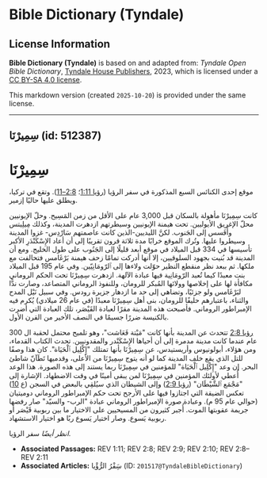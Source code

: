 # Bible Dictionary (Tyndale)

## License Information

**Bible Dictionary (Tyndale)** is based on and adapted from: _Tyndale Open Bible Dictionary_, [Tyndale House Publishers](https://tyndaleopenresources.com/), 2023, which is licensed under a [CC BY-SA 4.0 license](https://creativecommons.org/licenses/by-sa/4.0/legalcode.en).

This markdown version (created `2025-10-20`) is provided under the same license.



--------------------------------

## سِمِيرْنَا (id: 512387)

سِمِيرْنَا
==========

موقع إحدى الكنائس السبع المذكورة في سفر الرؤيا ([رؤيا 1:11](https://ref.ly/Rev1:11)؛ [2:8–11](https://ref.ly/Rev2:8-Rev2:11)). وتقع في تركيا، ويطلق عليها حاليًا إزمير. 

كانت سِمِيرْنَا مأهولة بالسكان قبل 3,000 عام على الأقل من زمن المَسِيح. وحلّ الإيونيين محلّ الإغريق الأيوليين. تحت هيمنة الإيونيين وسيطرتهم ازدهرت المدينة، وكذلك مِيلِيتس وأَفَسس إلى الجَنوب. لكنَّ الليديين\-الذين كانت عاصمتهم سَارْدِس\- غزوا المدينة وسيطروا عليها. وتُرك الموقع خرابًا مدة ثلاثة قرون تقريبًا إلى أن أعاد الإِسْكَنْدَرِ الأكبر تأسيسها في 334 قبل الميلاد في موقع أبعد قليلًا إلى الجَنُوب على طول الخليج. ومع أن المدينة قد بُنيت بجهود السلوقيين، إلا أنها أدركت تمامًا زحف هيمنة بَرْغَامس فتحالفت مع ملكها. ثم ببعد نظر منقطع النظير حوّلت ولاءها إلى ٱلرّومَانِيّين. وفي عام 195 قبل الميلاد بنت معبدًا كيما تُعبد الرّومَانِية فيها عبادة الآلهة. ازدهرت سِمِيرْنَا تحت الحكم الروماني مكافأة لها على إخلاصها وولائها المُبكر للرومان، وللنفوذ الروماني المتصاعد، وصارت ندًّا لبَرْغَامس ولو جزئيًا، وتضاهي إلى حد ما ازدهار جزيرة رودس. وفي سبيل نَيْل المدح والثناء، باعتبارهم حليفًا للرومان، بنى أهل سِمِيرْنَا معبدًا (في عام 26 ميلادي) يُكرم فيه الإمبراطور الروماني. فأصبحت هذه المدينة مقرًا لعبادة القَيْصَر، تلك العبادة التي أضرت بالكنيسة ضررًا جسيمًا في النصف الأخير من القرن الأول.

[رؤيا 2:8](https://ref.ly/Rev2:8) تتحدث عن المدينة بأنها كانت "مَيْتة فَعَاشت"، وهو تلميح محتمل لحقبة ال 300 عام عندما كانت مدينة مدمرة إلى أن أحياها الإِسْكَنْدر والمقدونيين. تحدث الكتاب القدماء، ومن هؤلاء، أبولونيوس وأريستيدس، عن سِمِيرْنَا بأنها تمتلك "إِكْلِيل ٱلْحَيَاة". كان هذا وصفًا للتل الذي يقع خلف المدينة كما لو أنه يتوج سِمِيرْنَا من الأعلى، وقدميها تَطَآنّ شاطئ البحر. إن وعد "إِكْلِيل ٱلْحَيَاة" للمؤمنين في سِمِيرْنَا ربما يستند إلى هذه الصورة. هذا الوعد أُعطي لأولئك المؤمنين في سِمِيرْنَا لمن يبقى أمينًا في وقت الاضطهاد. الإشارة إلى "مَجْمَع ٱلشَّيْطَان" ([رؤيا 2:9](https://ref.ly/Rev2:9)) وإلى الشيطان الذي سيُلقِي بالبعض في السجن (ع [10](https://ref.ly/Rev2:10)) تعكس الضيقة التي اجتازوا فيها على الأرجح تحت حكم الإمبراطور الروماني دوميتيان (حوالي عام 95 م). وعبادة صورة الإمبراطور الروماني عبادة "الرب\- والسيّد" صار رفضها جريمة عقوبتها الموت. أُجبر كثيرون من المسيحيين على الاختيار ما بين ربوبية قَيْصَر أو ربوبية يَسوع. وصار اختيار يَسوع ربًا هو اختيار الاستشهاد.

*انظر أيضًا* سفر الرؤيا.

* **Associated Passages:** REV 1:11; REV 2:8; REV 2:9; REV 2:10; REV 2:8–REV 2:11
* **Associated Articles:** سَِفْرُ الرُّؤْيا (ID: `201517@TyndaleBibleDictionary`)

